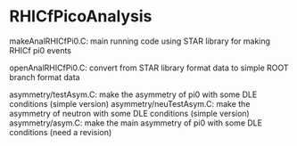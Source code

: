 # RHICfPicoAnalysis

makeAnalRHICfPi0.C: main running code using STAR library for making RHICf pi0 events


openAnalRHICfPi0.C: convert from STAR library format data to simple ROOT branch format data

asymmetry/testAsym.C: make the asymmetry of pi0 with some DLE conditions (simple version)
asymmetry/neuTestAsym.C: make the asymmetry of neutron with some DLE conditions (simple version)
asymmetry/asym.C: make the main asymmetry of pi0 with some DLE conditions (need a revision)
